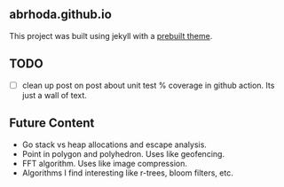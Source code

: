 ## abrhoda.github.io

This project was built using jekyll with a [prebuilt theme](https://github.com/agusmakmun/agusmakmun.github.io/).

## TODO
- [ ] clean up post on post about unit test % coverage in github action. Its just a wall of text.

## Future Content
- Go stack vs heap allocations and escape analysis.
- Point in polygon and polyhedron. Uses like geofencing.
- FFT algorithm. Uses like image compression.
- Algorithms I find interesting like r-trees, bloom filters, etc.
